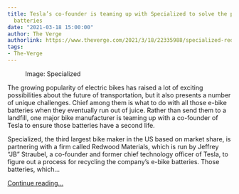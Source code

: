 ```yaml
---
title: Tesla’s co-founder is teaming up with Specialized to solve the problem of e-bike
  batteries
date: "2021-03-18 15:00:00"
author: The Verge
authorlink: https://www.theverge.com/2021/3/18/22335988/specialized-redwood-ebike-battery-recycle-straubel-tesla
tags:
- The-Verge
---
```

<figure>
      <img alt="" src="https://cdn.vox-cdn.com/thumbor/_F8xjgBEXs_OzAshyw6tNE4nwuw=/0x0:2000x1333/1310x873/cdn.vox-cdn.com/uploads/chorus_image/image/68987364/Specialized_VadoSL.0.jpg" />
        <figcaption>Image: Specialized</figcaption>
    </figure>

  <p id="Ydsas2">The growing popularity of electric bikes has raised a lot of exciting possibilities about the future of transportation, but it also presents a number of unique challenges. Chief among them is what to do with all those e-bike batteries when they eventually run out of juice. Rather than send them to a landfill, one major bike manufacturer is teaming up with a co-founder of Tesla to ensure those batteries have a second life. </p>
<p id="kNWVvZ">Specialized, the third largest bike maker in the US based on market share, is partnering with a firm called Redwood Materials, which is run by Jeffrey “JB” Straubel, a co-founder and former chief technology officer of Tesla, to figure out a process for recycling the company’s e-bike batteries. Those batteries, which...</p>
  <p>
    <a href="https://www.theverge.com/2021/3/18/22335988/specialized-redwood-ebike-battery-recycle-straubel-tesla">Continue reading&hellip;</a>
  </p>